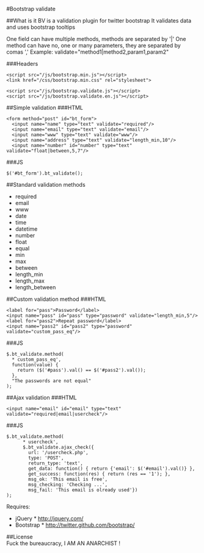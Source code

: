 #Bootstrap validate

##What is it
BV is a validation plugin for twitter bootstrap
It validates data and uses bootstrap tooltips

One field can have multiple methods, methods are separated by '|'
One method can have no, one or many parameters, they are separated by comas ','
Example: validate="method1|method2,param1,param2"

###Headers
    <script src="/js/jquery.js"></script>

    <script src="/js/bootstrap.min.js"></script>
    <link href="/css/bootstrap.min.css" rel="stylesheet">

    <script src="/js/bootstrap.validate.js"></script>
    <script src="/js/bootstrap.validate.en.js"></script>

##Simple validation
###HTML

    <form method="post" id="bt_form">
      <input name="name" type="text" validate="required"/>
      <input name="email" type="text" validate="email"/>
      <input name="www" type="text" validate="www"/>
      <input name="address" type="text" validate="length_min,10"/>
      <input name="number" id="number" type="text" validate="float|between,5,7"/>

###JS

    $('#bt_form').bt_validate();

##Standard validation methods
  * required
  * email
  * www
  * date
  * time
  * datetime
  * number
  * float
  * equal
  * min
  * max
  * between
  * length_min
  * length_max
  * length_between

##Custom validation method
###HTML

    <label for="pass">Password</label>
    <input name="pass" id="pass" type="password" validate="length_min,5"/>
    <label for="pass2">Repeat password</label>
    <input name="pass2" id="pass2" type="password" validate="custom_pass_eq"/>

###JS

    $.bt_validate.method(
      * custom_pass_eq', 
      function(value) {
        return ($('#pass').val() == $('#pass2').val());
      },
      "The passwords are not equal"
    );

##Ajax validation
###HTML

    <input name="email" id="email" type="text" validate="required|email|usercheck"/>

###JS

    $.bt_validate.method(
          * usercheck', 
          $.bt_validate.ajax_check({
            url: '/usercheck.php', 
            type: 'POST',
            return_type: 'text',
            get_data: function() { return {'email': $('#email').val()} }, 
            get_success: function(res) { return (res == '1'); },
            msg_ok: 'This email is free', 
            msg_checking: 'Checking ...', 
            msg_fail: 'This email is olready used'})
    );

Requires:
  * jQuery  *  http://jquery.com/
  * Bootstrap  *  http://twitter.github.com/bootstrap/

##License  
Fuck the bureaucracy, I AM AN ANARCHIST !
